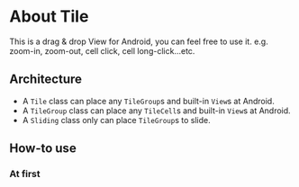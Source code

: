 # About Tile
This is a drag & drop View for Android, you can feel free to use it. e.g. zoom-in, zoom-out, cell click, cell long-click...etc.

## Architecture
* A `Tile` class can place any `TileGroup`s and built-in `View`s at Android.
* A `TileGroup` class can place any `TileCell`s and built-in `View`s at Android.
* A `Sliding` class only can place `TileGroup`s to slide.

## How-to use
### At first
